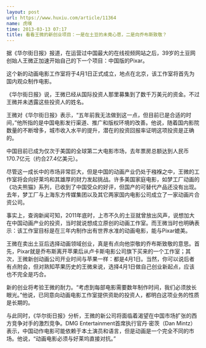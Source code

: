 ```yaml
---
layout: post
url: https://www.huxiu.com/article/11364
name: 虎嗅
time: 2013-03-13 07:17
title: 看看王微的新创业项目：一是在土豆的未竟心愿，二是向乔布斯致敬？
---
```

据《华尔街日报》报道，在运营过中国最大的在线视频网站之后，39岁的土豆网创始人王微正加速开始自己的下一个项目：中国版的Pixar。

这个新的动画电影工作室将于4月1日正式成立，地点在北京，该工作室将首先为国内观众制作电影。

《华尔街日报》说，王微已经从国际投资人那里募集到了数千万美元的资金。不过王微并未透露这些投资人的姓名。

王微对《华尔街日报》表示，“五年前我无法做到这一点，但目前已是合适的时间，”他所指的是中国电影发行渠道、推广和版权环境的改善。他说，随着国内影院数量的不断增多，城市收入水平的提升，潜在的投资回报率证明这项投资是正确的。

中国目前已成为仅次于美国的全球第二大电影市场，去年票房总额达到人民币170.7亿元（约合27.4亿美元）。

尽管这一成长中的市场非常巨大，但是中国的动画产业仍处于襁褓之中，王微的工作室将会向好莱坞和其雄厚的财力发起挑战。许多美国家庭电影，如梦工厂动画的《功夫熊猫》系列，已收到了中国受众的好评，但国产的可替代产品还没有出现。去年，梦工厂与上海东方传媒集团以及其它两家国内电影公司成立了一家动画片合资公司。

事实上，查询新闻可知，2011年底时，上市不久的土豆就曾放出风声，说想加大在中国动画产业的投资，当时就说想成立原创的动画工作室。而王微当时也明确表示：该工作室目标是在三年内制作出有世界水准的动画电影，能与Pixar媲美。

王微在卖出土豆后选择动画领域创业，真是有点向他崇敬的乔布斯致敬的意思。首先，Pixar就是乔布斯离开苹果后从卢卡斯电影公司旗下买来的一个工作室；其次，王微新创动画公司开业时间与苹果一样：都是4月1日。当然，你可以说后者有点附会，但对熟知苹果历史的王微来说，选择4月1日做自己创业新起点，应该也不完全是巧合。

新的创业将考验王微的耐力。“考虑到每部电影需要数年制作时间，我们必须放长眼光。”他说，已同意向动画电影工作室提供资助的投资人，都明白这项业务的性质是长期的。

与此同时，《华尔街日报》分析，王微的新公司将面临着渴望在中国市场扩张的西方竞争对手的激烈竞争。DMG Entertainment首席执行官丹·密茨（Dan Mintz）表示，中国动作电影可能依赖于本土演员和语言，但是动画是一个完全不同的市场。他说，“动画电影必须与好莱坞直接对抗。”

